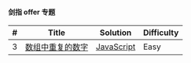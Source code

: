 #### 剑指 offer 专题

| \#  | Title                                                                                      | Solution                                    | Difficulty |
| --- | ------------------------------------------------------------------------------------------ | ------------------------------------------- | ---------- |
| 3   | [数组中重复的数字](https://leetcode-cn.com/problems/shu-zu-zhong-zhong-fu-de-shu-zi-lcof/) | [JavaScript](../javaScript/sword/3-duplicateNum.js) | Easy       |
